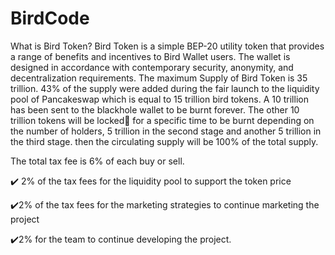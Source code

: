 # BirdCode
What is Bird Token?
Bird Token is a simple BEP-20 utility token that provides a range of benefits and incentives to Bird Wallet users.
The wallet is designed in accordance with contemporary security, anonymity, and decentralization requirements.
The maximum Supply of Bird Token is 35 trillion. 43% of the supply were added during the fair launch to the liquidity pool of Pancakeswap which is equal to 15 trillion bird tokens.
A 10 trillion has been sent to the blackhole wallet to be burnt forever. The other 10 trillion tokens will be locked🔐 for a specific time to be burnt depending on the number of holders,
5 trillion in the second stage and another 5 trillion in the third stage. then the circulating supply will be 100% of the total supply.

The total tax fee is 6% of each buy or sell.

✔️ 2% of the tax fees for the liquidity pool to support the token price

✔️2% of the tax fees for the marketing strategies to continue marketing the project

✔️2% for the team to continue developing the project.
